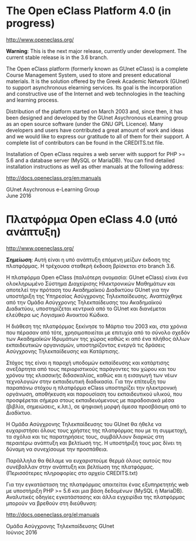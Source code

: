 # The Open eClass Platform 4.0 (in progress)

http://www.openeclass.org/

**Warning**: This is the next major release, currently under development. The
current stable release is in the 3.6 branch.

The Open eClass platform (formerly known as GUnet eClass) is a complete Course
Management System, used to store and present educational materials. It is the
solution offered by the Greek Academic Network (GUnet) to support asynchronous
elearning services. Its goal is the incorporation and constructive use of the
Internet and web technologies in the teaching and learning process.

Distribution of the platform started on March 2003 and, since then, it has
been designed and developed by the GUnet Asychronous eLearning group as an
open source software (under the GNU GPL Licence). Many developers and users
have contributed a great amount of work and ideas and we would like to express
our gratitude to all of them for their support. A complete list of
contributors can be found in the CREDITS.txt file.

Installation of Open eClass requires a web server with support for PHP >= 5.6
and a database server (MySQL or MariaDB). You can find detailed installation
instructions as well as other manuals at the following address:

http://docs.openeclass.org/en:manuals

GUnet Asychronous e-Learning Group  
June 2016


# Πλατφόρμα Open eClass 4.0 (υπό ανάπτυξη)

http://www.openeclass.org/

**Σημείωση**: Αυτή είναι η υπό ανάπτυξη επόμενη μείζων έκδοση της πλατφόρμας.
Η τρέχουσα σταθερή έκδοση βρίσκεται στο branch 3.6.

Η πλατφόρμα Open eClass (παλιότερη ονομασία: GUnet eClass) είναι ένα
ολοκληρωμένο Σύστημα Διαχείρισης Ηλεκτρονικών Μαθημάτων και αποτελεί την
πρόταση του Ακαδημαϊκού Διαδικτύου GUnet για την υποστήριξη της Υπηρεσίας
Ασύγχρονης Τηλεκπαίδευσης. Αναπτύχθηκε από την Ομάδα Ασύγχρονης Τηλεκπαίδευσης
του Ακαδημαϊκού Διαδικτύου, υποστηρίζεται κεντρικά από το GUnet και διανέμεται
ελεύθερα ως Λογισμικό Ανοικτού Κώδικα.

Η διάθεση της πλατφόρμας ξεκίνησε το Μάρτιο του 2003 και, στα χρόνια που
πέρασαν από τότε, χρησιμοποιείται με επιτυχία από το σύνολο σχεδόν των
Ακαδημαϊκών Ιδρυμάτων της χώρας καθώς κι από ένα πλήθος άλλων εκπαιδευτικών
οργανισμών, υποστηρίζοντας ενεργά τις δράσεις Ασύγχρονης Τηλεκπαίδευσης και
Κατάρτισης.

Στόχος της είναι η παροχή υποδομών εκπαίδευσης και κατάρτισης ανεξάρτητα
από τους περιοριστικούς παράγοντες του χώρου και του χρόνου της κλασσικής
διδασκαλίας, καθώς και η εισαγωγή των νέων τεχνολογιών στην εκπαιδευτική
διαδικασία. Για την επίτευξη του παραπάνω στόχου η πλατφόρμα eClass υποστηρίζει
την ηλεκτρονική οργάνωση, αποθήκευση και παρουσίαση του εκπαιδευτικού υλικού,
που προσφέρεται σήμερα στους εκπαιδευόμενους με παραδοσιακά μέσα (βιβλία,
σημειώσεις, κ.λπ.), σε ψηφιακή μορφή άμεσα προσβάσιμη από το Διαδίκτυο.

Η Ομάδα Ασύγχρονης Τηλεκπαίδευσης του GUnet θα ήθελε να ευχαριστήσει όλους
τους χρήστες της πλατφόρμας που με τη συμμετοχή, τα σχόλια και τις παρατηρήσεις
τους, συμβάλλουν διαρκώς στη περαιτέρω ανάπτυξη και βελτίωσή της. Η υποστήριξή
τους μας δίνει τη δύναμη να συνεχίσουμε την προσπάθεια.

Παράλληλα θα θέλαμε να ευχαριστούμε θερμά όλους αυτούς που συνέβαλλαν στην ανάπτυξη
και βελτίωση της πλατφόρμας. (Περισσότερες πληροφορίες στο αρχείο CREDITS.txt)

Για την εγκατάσταση της πλατφόρμας απαιτείται ένας εξυπηρετητής web με υποστήριξη
PHP >= 5.6 και μια βάση δεδομένων (MySQL ή MariaDB). Αναλυτικές οδηγίες εγκατάστασης
και άλλα εγχειρίδια της πλατφόρμας μπορούν να βρεθούν στη διεύθυνση:

http://docs.openeclass.org/el:manuals

Ομάδα Ασύγχρονης Τηλεκπαίδευσης GUnet  
Ιούνιος 2016
